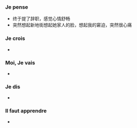 ### Je pense
- 终于提了辞职，感觉心情舒畅
- 突然想起新地街想起她家人的脸，想起我的窘迫，突然很心痛


### Je crois
- 


### Moi, Je vais
- 


### Je dis
- 


### Il faut apprendre
- 
